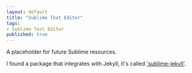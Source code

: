 ```yaml
---
layout: default
title: "Sublime Text Editor"
tags:
- Sublime Text Editor
published: true
---
```

A placeholder for future Sublime resources.

I found a package that integrates with Jekyll, it's called
['sublime-jekyll'](http://23maverick23.github.io/sublime-jekyll/).
